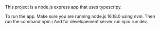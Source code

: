 This project is a node.js express app that uses typescripy.

To run the app.
Make sure you are running node.js 16.18.0 using nvm.
Then run the command npm i
And for developement server run npm run dev.